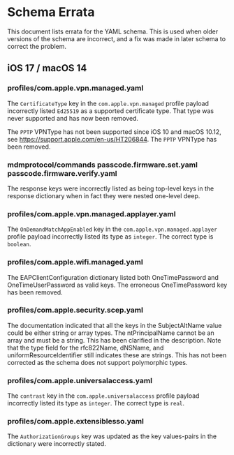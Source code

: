 # Schema Errata

This document lists errata for the YAML schema. This is used when older versions of the schema are incorrect, and a fix was made in later schema to correct the problem.

## iOS 17 / macOS 14

### profiles/com.apple.vpn.managed.yaml

The `CertificateType` key in the `com.apple.vpn.managed` profile payload incorrectly listed `Ed25519` as a supported certificate type. That type was never supported and has now been removed.

The `PPTP` VPNType has not been supported since iOS 10 and macOS 10.12, see https://support.apple.com/en-us/HT206844. The `PPTP` VPNType has been removed.

### mdmprotocol/commands passcode.firmware.set.yaml passcode.firmware.verify.yaml

The response keys were incorrectly listed as being top-level keys in the response dictionary when in fact they were nested one-level deep.

### profiles/com.apple.vpn.managed.applayer.yaml

The `OnDemandMatchAppEnabled` key in the `com.apple.vpn.managed.applayer` profile payload incorrectly listed its type as `integer`. The correct type is `boolean`.

### profiles/com.apple.wifi.managed.yaml

The EAPClientConfiguration dictionary listed both OneTimePassword and OneTimeUserPassword as valid keys. The erroneous OneTimePassword key has been removed.

### profiles/com.apple.security.scep.yaml

The documentation indicated that all the keys in the SubjectAltName value could be either string or array types. The ntPrincipalName cannot be an array and must be a
string. This has been clarified in the description. Note that the type field for the rfc822Name, dNSName, and uniformResourceIdentifier still indicates these are
strings. This has not been corrected as the schema does not support polymorphic types.

### profiles/com.apple.universalaccess.yaml

The `contrast` key in the `com.apple.universalaccess` profile payload incorrectly listed its type as `integer`. The correct type is `real`.

### profiles/com.apple.extensiblesso.yaml

The `AuthorizationGroups` key was updated as the key values-pairs in the dictionary were incorrectly stated.
